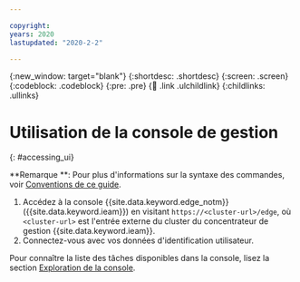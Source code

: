 ```yaml
---

copyright:
years: 2020
lastupdated: "2020-2-2"

---
```


{:new_window: target="blank"}
{:shortdesc: .shortdesc}
{:screen: .screen}
{:codeblock: .codeblock}
{:pre: .pre}
{:child: .link .ulchildlink}
{:childlinks: .ullinks}

# Utilisation de la console de gestion
{: #accessing_ui}

**Remarque **: Pour plus d'informations sur la syntaxe des commandes, voir [Conventions de ce guide](../getting_started/document_conventions.md).

1. Accédez à la console {{site.data.keyword.edge_notm}} ({{site.data.keyword.ieam}}) en visitant `https://<cluster-url>/edge`, où `<cluster-url>` est l'entrée externe du cluster du concentrateur de gestion {{site.data.keyword.ieam}}.
2. Connectez-vous avec vos données d'identification utilisateur.

Pour connaître la liste des tâches disponibles dans la console, lisez la section [Exploration de la console](exploring_console.md).
